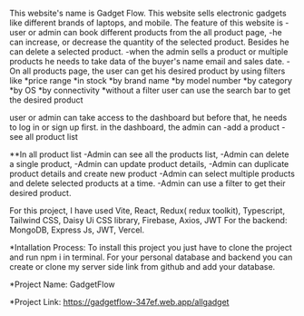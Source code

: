 This website's name is Gadget Flow. This website sells electronic gadgets like different brands of laptops, and mobile. The feature of this website is
-user or admin can book different products from the all product page, 
-he can increase, or decrease the quantity of the selected product. Besides he can delete a selected product. 
-when the admin sells a product or multiple products he needs to take data of the buyer's name email and sales date.
-On all products page, the user can get his desired product by using filters like
*price range
*in stock
*by brand name
*by model number
*by category
*by OS
*by connectivity
*without a filter user can use the search bar to get the desired product

user or admin can take access to the dashboard but before that, he needs to log in or sign up first.
in the dashboard, the admin can 
-add a product
-see all product list

**In all product list
-Admin can see all the products list,
-Admin can delete a single product,
-Admin can update product details,
-Admin can duplicate product details and create new product
-Admin can select multiple products and delete selected products at a time.
-Admin can use a filter to get their desired product.

For this project, I have used Vite, React, Redux( redux toolkit), Typescript, Tailwind CSS, Daisy Ui CSS library, Firebase, Axios, JWT
For the backend: MongoDB, Express Js, JWT, Vercel.


*Intallation Process: To install this project you just have to clone the project and run npm i in terminal. For your personal database and backend you can create or clone my server side link from github and add your database.

*Project Name: GadgetFlow

*Project Link: https://gadgetflow-347ef.web.app/allgadget